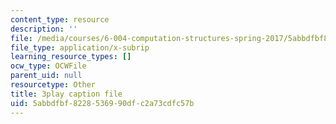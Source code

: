 ```yaml
---
content_type: resource
description: ''
file: /media/courses/6-004-computation-structures-spring-2017/5abbdfbf8228536990dfc2a73cdfc57b_LN0k-boDvOk.vtt
file_type: application/x-subrip
learning_resource_types: []
ocw_type: OCWFile
parent_uid: null
resourcetype: Other
title: 3play caption file
uid: 5abbdfbf-8228-5369-90df-c2a73cdfc57b
---
```


